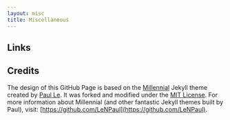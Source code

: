 ```yaml
---
layout: misc
title: Miscellaneous
---
```


## Links

## Credits
The design of this GitHub Page is based on the [Millennial](https://lenpaul.github.io/Millennial/) Jekyll theme created by [Paul Le](https://www.lenpaul.com/). It was forked and modified under the [MIT License](http://choosealicense.com/licenses/mit/). For more information about Millennial (and other fantastic Jekyll themes built by Paul), visit: [https://github.com/LeNPaul](https://github.com/LeNPaul).
